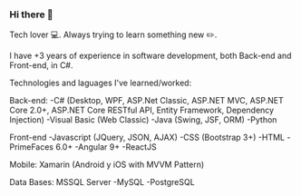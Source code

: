 ### Hi there 👋

Tech lover :computer:. Always trying to learn something new :pencil2:. 

I have +3 years of experience in software development, both Back-end and Front-end, in C#.

Technologies and laguages I've learned/worked:

Back-end:
-C# (Desktop, WPF, ASP.Net Classic, ASP.NET MVC, ASP.NET Core 2.0+, ASP.NET Core RESTful API, Entity Framework, Dependency Injection) 
-Visual Basic (Web Classic)
-Java (Swing, JSF, ORM)
-Python

Front-end
-Javascript (JQuery, JSON, AJAX)
-CSS (Bootstrap 3+)
-HTML
-PrimeFaces 6.0+
-Angular 9+
-ReactJS

Mobile:
Xamarin (Android y iOS with MVVM Pattern)

Data Bases:
MSSQL Server
-MySQL
-PostgreSQL
